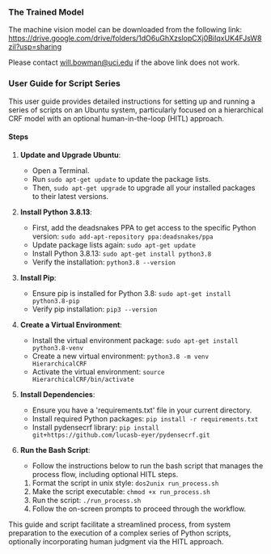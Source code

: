 ### The Trained Model
The machine vision model can be downloaded from the following link:
https://drive.google.com/drive/folders/1dO6uGhXzslopCXj0BiIqxUK4FJsW8ziI?usp=sharing

Please contact will.bowman@uci.edu if the above link does not work.

### User Guide for Script Series

This user guide provides detailed instructions for setting up and running a series of scripts on an Ubuntu system, particularly focused on a hierarchical CRF model with an optional human-in-the-loop (HITL) approach.

#### Steps

1. **Update and Upgrade Ubuntu**:
    - Open a Terminal.
    - Run `sudo apt-get update` to update the package lists.
    - Then, `sudo apt-get upgrade` to upgrade all your installed packages to their latest versions.

2. **Install Python 3.8.13**:
    - First, add the deadsnakes PPA to get access to the specific Python version: `sudo add-apt-repository ppa:deadsnakes/ppa`
    - Update package lists again: `sudo apt-get update`
    - Install Python 3.8.13: `sudo apt-get install python3.8`
    - Verify the installation: `python3.8 --version`

3. **Install Pip**:
    - Ensure pip is installed for Python 3.8: `sudo apt-get install python3.8-pip`
    - Verify pip installation: `pip3 --version`

4. **Create a Virtual Environment**:
    - Install the virtual environment package: `sudo apt-get install python3.8-venv`
    - Create a new virtual environment: `python3.8 -m venv HierarchicalCRF`
    - Activate the virtual environment: `source HierarchicalCRF/bin/activate`

5. **Install Dependencies**:
    - Ensure you have a 'requirements.txt' file in your current directory.
    - Install required Python packages: `pip install -r requirements.txt`
    - Install pydensecrf library: `pip install git+https://github.com/lucasb-eyer/pydensecrf.git`

6. **Run the Bash Script**:
    - Follow the instructions below to run the bash script that manages the process flow, including optional HITL steps.

    1. Format the script in unix style: `dos2unix run_process.sh`
	2. Make the script executable: `chmod +x run_process.sh`
	3. Run the script: `./run_process.sh`
	4. Follow the on-screen prompts to proceed through the workflow.

This guide and script facilitate a streamlined process, from system preparation to the execution of a complex series of Python scripts, optionally incorporating human judgment via the HITL approach.
